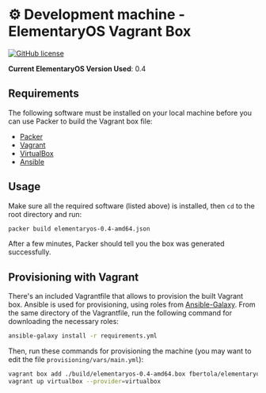 # ⚙️ Development machine - ElementaryOS Vagrant Box

[![GitHub license](https://img.shields.io/github/license/mashape/apistatus.svg)](https://github.com/fbertola/dev-box/blob/master/LICENSE)

**Current ElementaryOS Version Used**: 0.4

## Requirements

The following software must be installed on your local machine before you can use Packer to build the Vagrant box file:

  - [Packer](http://www.packer.io/)
  - [Vagrant](http://vagrantup.com/)
  - [VirtualBox](https://www.virtualbox.org/)
  - [Ansible](http://docs.ansible.com/intro_installation.html)

## Usage

Make sure all the required software (listed above) is installed, then `cd` to the root directory and run:

```bash
packer build elementaryos-0.4-amd64.json
```

After a few minutes, Packer should tell you the box was generated successfully.

## Provisioning with Vagrant

There's an included Vagrantfile that allows to provision the built Vagrant box. Ansible is used for provisioning, using roles from [Ansible-Galaxy](https://galaxy.ansible.com). From the same directory of the Vagrantfile, run the following command for downloading the necessary roles:

```bash
ansible-galaxy install -r requirements.yml
```

Then, run these commands for provisioning the machine (you may want to edit the file `provisioning/vars/main.yml`):

```bash
vagrant box add ./build/elementaryos-0.4-amd64.box fbertola/elementaryos-0.4-amd64 -f
vagrant up virtualbox --provider=virtualbox
```
